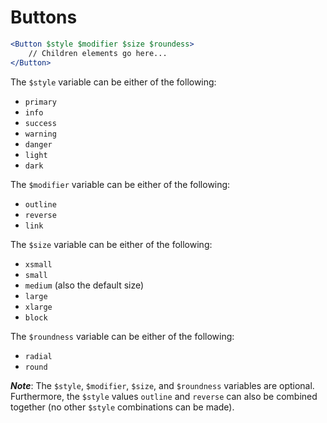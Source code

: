 # Buttons

```jsx
<Button $style $modifier $size $roundess>
    // Children elements go here...
</Button>
```

The `$style` variable can be either of the following:
- `primary`
- `info`
- `success`
- `warning`
- `danger`
- `light`
- `dark`

The `$modifier` variable can be either of the following:
- `outline`
- `reverse`
- `link`

The `$size` variable can be either of the following:
- `xsmall`
- `small`
- `medium` (also the default size)
- `large`
- `xlarge`
- `block`

The `$roundness` variable can be either of the following:
- `radial`
- `round`

**_Note_**: The `$style`, `$modifier`, `$size`, and `$roundness` variables are optional.
Furthermore, the `$style` values `outline` and `reverse` can also be combined together (no
other `$style` combinations can be made).